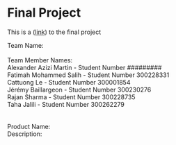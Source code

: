 # Final Project
This is a ([link](https://uoseg23.github.io/final-project/)) to the final project

Team Name:<br/>
<br/>
Team Member Names:<br/>
Alexander Azizi Martin - Student Number ######### <br/>
Fatimah Mohammed Salih - Student Number 300228331 <br/>
Cattuong Le - Student Number 300001854  <br/>
Jérémy Baillargeon - Student Number 300230276 <br/>
Rajan Sharma - Student Number 300228735 <br/>
Taha Jalili - Student Number 300262279 <br/>
<br/>
<br/>
Product Name:
<br/>
Description:<br/>
